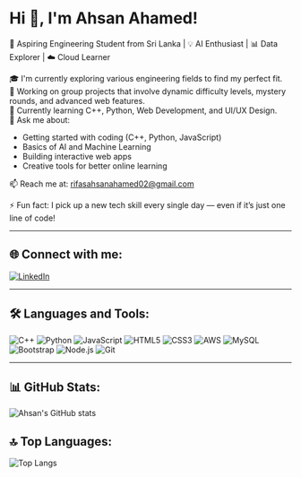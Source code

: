 # Hi 👋, I'm Ahsan Ahamed!

🚀 Aspiring Engineering Student from Sri Lanka | 💡 AI Enthusiast | 📊 Data Explorer | ☁️ Cloud Learner

🎓 I'm currently exploring various engineering fields to find my perfect fit.  
🌱 Working on group projects that involve dynamic difficulty levels, mystery rounds, and advanced web features.  
🔭 Currently learning C++, Python, Web Development, and UI/UX Design.  
💬 Ask me about:
- Getting started with coding (C++, Python, JavaScript)
- Basics of AI and Machine Learning
- Building interactive web apps
- Creative tools for better online learning

📫 Reach me at: rifasahsanahamed02@gmail.com

⚡ Fun fact: I pick up a new tech skill every single day — even if it’s just one line of code!

---

## 🌐 Connect with me:
[![LinkedIn](https://img.shields.io/badge/LinkedIn-Connect-blue?logo=linkedin&style=for-the-badge)](https://www.linkedin.com/in/rifas-ahsan-ahamed-379b7b309?utm_source=share&utm_campaign=share_via&utm_content=profile&utm_medium=android_app)

---

## 🛠️ Languages and Tools:
![C++](https://img.shields.io/badge/C++-00599C?style=for-the-badge&logo=cplusplus&logoColor=white)
![Python](https://img.shields.io/badge/Python-3776AB?style=for-the-badge&logo=python&logoColor=white)
![JavaScript](https://img.shields.io/badge/JavaScript-F7DF1E?style=for-the-badge&logo=javascript&logoColor=black)
![HTML5](https://img.shields.io/badge/HTML5-E34F26?style=for-the-badge&logo=html5&logoColor=white)
![CSS3](https://img.shields.io/badge/CSS3-1572B6?style=for-the-badge&logo=css3&logoColor=white)
![AWS](https://img.shields.io/badge/AWS-232F3E?style=for-the-badge&logo=amazon-aws&logoColor=white)
![MySQL](https://img.shields.io/badge/MySQL-4479A1?style=for-the-badge&logo=mysql&logoColor=white)
![Bootstrap](https://img.shields.io/badge/Bootstrap-563D7C?style=for-the-badge&logo=bootstrap&logoColor=white)
![Node.js](https://img.shields.io/badge/Node.js-339933?style=for-the-badge&logo=nodedotjs&logoColor=white)
![Git](https://img.shields.io/badge/Git-F05032?style=for-the-badge&logo=git&logoColor=white)

---

## 📊 GitHub Stats:
![Ahsan's GitHub stats](https://github-readme-stats.vercel.app/api?username=ahsanahamed02&show_icons=true&theme=radical)

## 🔝 Top Languages:
![Top Langs](https://github-readme-stats.vercel.app/api/top-langs/?username=ahsanahamed02&layout=compact&theme=radical)
